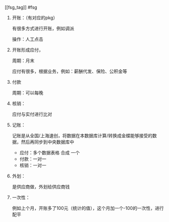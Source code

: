 [[fsg_tag]] #fsg 

1. 开账：（有对应的pkg）

   有很多方式进行开账，例如调派

   操作：人工点击

2. 开账形成应付，

   周期：月末

   应付有很多，根据业务，例如：薪酬代发、保险、公积金等

3. 付款

   周期：可以每晚

4. 核销：

   应付与实付进行比对

5. 记账：

   记账是从全国/上海速创，将数据在本数据库计算/转换成金蝶能够接受的数据，然后再同步到中央数据库中
   
   - 应付：多个数据表格 合成 一个
   - 付款：一对一
   - 核销：一对一
   
6. 外划：
   
   是供应商做，外划给供应商钱
   
7. 一次性：
   
   例如上个月，开账多了100元（统计的值），这个月加一个-100的一次性，进行配平
   
   